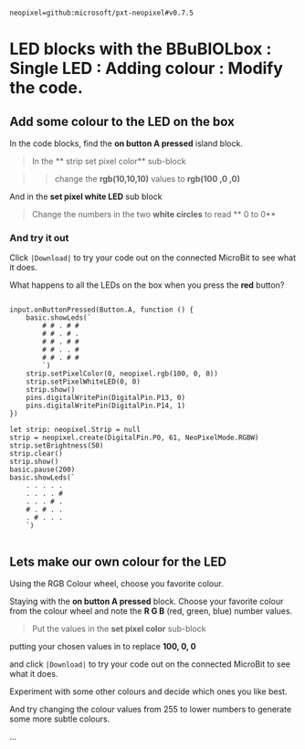 
```package

neopixel=github:microsoft/pxt-neopixel#v0.7.5

```


# LED blocks with the BBuBIOLbox : Single LED : Adding colour : Modify the code.



## Add some colour to the LED on the box

In the code blocks, find the **on button A pressed** island block.

> In the ** strip set pixel color** sub-block

>> change the **rgb(10,10,10)** values to **rgb(100 ,0 ,0)** 

And in the **set pixel white LED** sub block

> Change the numbers in the two **white circles** to read ** 0 to 0**

### And try it out

Click ``|Download|`` to try your code out on the connected MicroBit
to see what it does.

What happens to all the LEDs on the box when you press the **red** button?



```blocks

input.onButtonPressed(Button.A, function () {
    basic.showLeds(`
        # # . # #
        # # . # .
        # # . # #
        # # . . #
        # # . # #
        `)
    strip.setPixelColor(0, neopixel.rgb(100, 0, 0))
    strip.setPixelWhiteLED(0, 0)
    strip.show()
    pins.digitalWritePin(DigitalPin.P13, 0)
    pins.digitalWritePin(DigitalPin.P14, 1)
})

let strip: neopixel.Strip = null
strip = neopixel.create(DigitalPin.P0, 61, NeoPixelMode.RGBW)
strip.setBrightness(50)
strip.clear()
strip.show()
basic.pause(200)
basic.showLeds(`
    . . . . .
    . . . . #
    . . . # .
    # . # . .
    . # . . .
    `)
    
```

## Lets make our own colour for the LED

Using the RGB Colour wheel, choose you favorite colour.

Staying with the **on button A pressed** block.
Choose your favorite colour from the colour wheel and note the
**R G B** (red, green, blue) number values.

> Put the values in the **set pixel color** sub-block

putting your chosen values in to replace **100, 0, 0**

and click ``|Download|`` to try your code out on the connected MicroBit
to see what it does.

Experiment with some other colours and decide which ones you like best.

And try changing the colour values from 255 to lower numbers
to generate some more subtle colours.


...